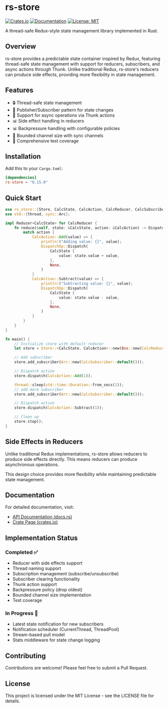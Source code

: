 # rs-store

[![Crates.io](https://img.shields.io/crates/v/rs-store.svg)](https://crates.io/crates/rs-store)
[![Documentation](https://docs.rs/rs-store/badge.svg)](https://docs.rs/rs-store)
[![License: MIT](https://img.shields.io/badge/License-MIT-yellow.svg)](https://opensource.org/licenses/MIT)

A thread-safe Redux-style state management library implemented in Rust.

## Overview

rs-store provides a predictable state container inspired by Redux, featuring thread-safe state management with support for reducers, subscribers, and async actions through Thunk. Unlike traditional Redux, rs-store's reducers can produce side effects, providing more flexibility in state management.

## Features

- 🔒 Thread-safe state management
- 📢 Publisher/Subscriber pattern for state changes
- 🔄 Support for async operations via Thunk actions
- 📊 Side effect handling in reducers
- 📊 Backpressure handling with configurable policies
- 🎯 Bounded channel size with sync channels
- 🧪 Comprehensive test coverage

## Installation

Add this to your `Cargo.toml`:

```toml
[dependencies]
rs-store = "0.15.0"
```

## Quick Start

```rust
use rs_store::{Store, CalcState, CalcAction, CalcReducer, CalcSubscriber};
use std::{thread, sync::Arc};

impl Reducer<CalcState> for CalcReducer {
    fn reduce(&self, state: &CalcState, action: &CalcAction) -> DispatchOp<CalcState, CalcAction> {
        match action {
            CalcAction::Add(value) => {
                println!("Adding value: {}", value);
                DispatchOp::Dispatch(
                    CalcState {
                        value: state.value + value,
                    },
                    None,
                )
            }
            CalcAction::Subtract(value) => {
                println!("Subtracting value: {}", value);
                DispatchOp::Dispatch(
                    CalcState {
                        value: state.value - value,
                    },
                    None,
                )
            }
        }
    }
}

fn main() {
    // Initialize store with default reducer
    let store = Store::<CalcState, CalcAction>::new(Box::new(CalcReducer::default()));

    // Add subscriber
    store.add_subscriber(Arc::new(CalcSubscriber::default()));

    // Dispatch action
    store.dispatch(CalcAction::Add(1));

    thread::sleep(std::time::Duration::from_secs(1));
    // add more subscriber
    store.add_subscriber(Arc::new(CalcSubscriber::default()));

    // Dispatch action
    store.dispatch(CalcAction::Subtract(1));

    // Clean up
    store.stop();
}
```

## Side Effects in Reducers

Unlike traditional Redux implementations, rs-store allows reducers to produce side effects directly. This means reducers can produce asynchronous operations.

This design choice provides more flexibility while maintaining predictable state management.

## Documentation

For detailed documentation, visit:
- [API Documentation (docs.rs)](https://docs.rs/rs-store/0.10.1/rs_store/)
- [Crate Page (crates.io)](https://crates.io/crates/rs-store)

## Implementation Status

### Completed ✅
- Reducer with side effects support
- Thread naming support
- Subscription management (subscribe/unsubscribe)
- Subscriber clearing functionality
- Thunk action support
- Backpressure policy (drop oldest)
- Bounded channel size implementation
- Test coverage

### In Progress 🚧
- Latest state notification for new subscribers
- Notification scheduler (CurrentThread, ThreadPool)
- Stream-based pull model
- Stats middleware for state change logging

## Contributing

Contributions are welcome! Please feel free to submit a Pull Request.

## License

This project is licensed under the MIT License - see the LICENSE file for details.
